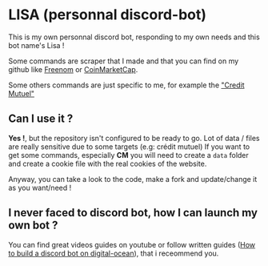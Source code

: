 # LISA (personnal discord-bot)

This is my own personnal discord bot, responding to my own needs and this bot name's Lisa !

Some commands are scraper that I made and that you can find on my github like [Freenom](https://github.com/Sorok-Dva/freenom-auto-renew-domains) or [CoinMarketCap](https://github.com/Sorok-Dva/coinmarketcap-scraper).

Some others commands are just specific to me, for example the ["Credit Mutuel"](https://www.creditmutuel.fr/)

## Can I use it ?

**Yes !**, but the repository isn't configured to be ready to go. Lot of data / files are really sensitive due to some targets (e.g: crédit mutuel)
If you want to get some commands, especially **CM** you will need to create a `data` folder and create a cookie file with the real cookies of the website.

Anyway, you can take a look to the code, make a fork and update/change it as you want/need !


## I never faced to discord bot, how I can launch my own bot ?
 
You can find great videos guides on youtube or follow written guides ([How to build a discord bot on digital-ocean](https://www.digitalocean.com/community/tutorials/how-to-build-a-discord-bot-with-node-js)), that i receommend you.
